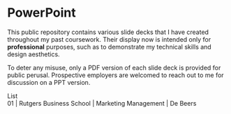 # PowerPoint
This public repository contains various slide decks that I have created throughout my past coursework.
Their display now is intended only for **professional** purposes, such as to demonstrate my technical skills and design aesthetics.

To deter any misuse, only a PDF version of each slide deck is provided for public perusal. 
Prospective employers are welcomed to reach out to me for discussion on a PPT version. 

List  
01 | Rutgers Business School | Marketing Management | De Beers
